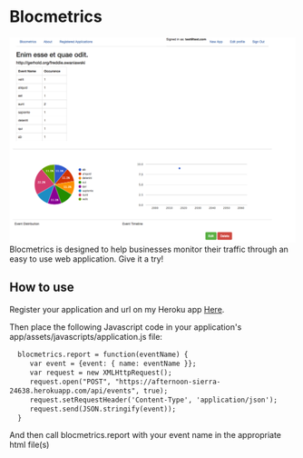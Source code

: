 # Blocmetrics
![Screenshot of Blocmetrics](https://github.com/alpeterson24/blocmetrics/blob/master/app/assets/images/Screen%20Shot.png "Screenshot of Blocmetrics")
Blocmetrics is designed to help businesses monitor their traffic through an easy to use web application. Give it a try!

## How to use
Register your application and url on my Heroku app [Here](https://afternoon-sierra-24638.herokuapp.com/).

Then place the following Javascript code in your application's app/assets/javascripts/application.js file:
```
  blocmetrics.report = function(eventName) {
     var event = {event: { name: eventName }};
     var request = new XMLHttpRequest();
     request.open("POST", "https://afternoon-sierra-24638.herokuapp.com/api/events", true);
     request.setRequestHeader('Content-Type', 'application/json');
     request.send(JSON.stringify(event));
  }
```

And then call blocmetrics.report with your event name in the appropriate html file(s)
